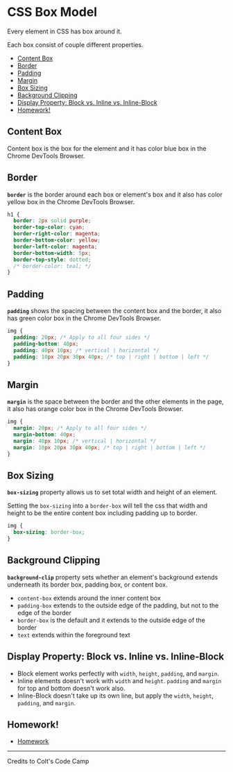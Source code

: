 # CSS Box Model

Every element in CSS has box around it.

Each box consist of couple different properties.

- [Content Box](#content-box)
- [Border](#border)
- [Padding](#padding)
- [Margin](#margin)
- [Box Sizing](#box-sizing)
- [Background Clipping](#background-clipping)
- [Display Property: Block vs. Inline vs. Inline-Block](#display-property-block-vs-inline-vs-inline-block)
- [Homework!](#homework)


## Content Box

Content box is the box for the element and it has color blue box in the Chrome DevTools Browser.


## Border

**`border`** is the border around each box or element's box and it also has color yellow box in the Chrome DevTools Browser.

```css
h1 {
  border: 2px solid purple;
  border-top-color: cyan;
  border-right-color: magenta;
  border-bottom-color: yellow;
  border-left-color: magenta;
  border-bottom-width: 5px;
  border-top-style: dotted;
  /* border-color: teal; */
}
```


## Padding

**`padding`** shows the spacing between the content box and the border, it also has green color box in the Chrome DevTools Browser.

```css
img {
  padding: 20px; /* Apply to all four sides */
  padding-bottom: 40px;
  padding: 40px 10px; /* vertical | horizontal */
  padding: 10px 20px 30px 40px; /* top | right | bottom | left */
}
```


## Margin

**`margin`** is the space between the border and the other elements in the page, it also has orange color box in the Chrome DevTools Browser.

```css
img {
  margin: 20px; /* Apply to all four sides */
  margin-bottom: 40px;
  margin: 40px 10px; /* vertical | horizontal */
  margin: 10px 20px 30px 40px; /* top | right | bottom | left */
}
```


## Box Sizing

**`box-sizing`** property allows us to set total width and height of an element.

Setting the `box-sizing` into a `border-box` will tell the css that width and height to be the entire content box including padding up to border.

```css
img {
  box-sizing: border-box;
}
```


## Background Clipping

**`background-clip`** property sets whether an element's background extends underneath its border box, padding box, or content box.

- `content-box` extends around the inner content box
- `padding-box` extends to the outside edge of the padding, but not to the edge of the border
- `border-box` is the default and it extends to the outside edge of the border
- `text` extends within the foreground text


## Display Property: Block vs. Inline vs. Inline-Block

- Block element works perfectly with `width`, `height`, `padding`, and `margin`.
- Inline elements doesn't work with `width` and `height`. `padding` and `margin` for top and bottom doesn't work also.
- Inline-Block doesn't take up its own line, but apply the `width`, `height`, `padding`, and `margin`.


## Homework!

- [Homework](./homework/index.html)

---

Credits to Colt's Code Camp
